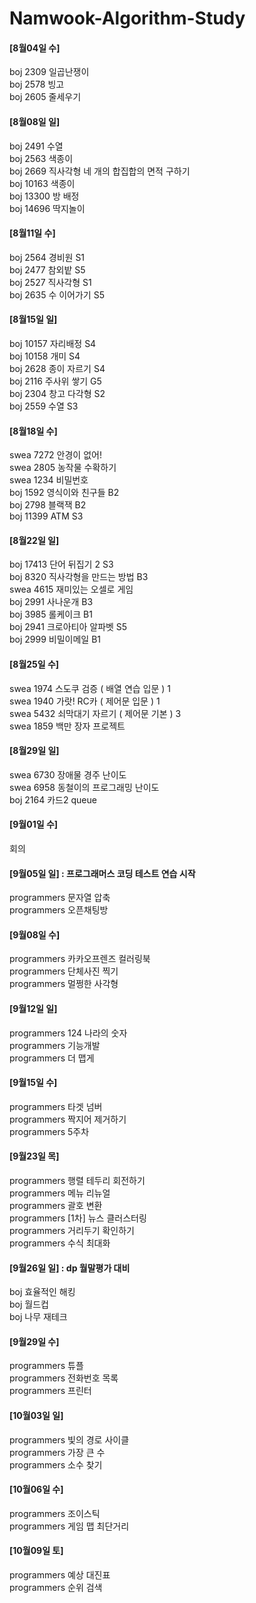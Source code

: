 # Namwook-Algorithm-Study

<h4> [8월04일 수] </h4>
boj 2309 일곱난쟁이 <br/>
boj 2578 빙고 <br/>
boj 2605 줄세우기 <br/>

<h4> [8월08일 일] </h4>
boj 2491 수열 <br/>
boj 2563 색종이 <br/>
boj 2669 직사각형 네 개의 합집합의 면적 구하기 <br/>
boj 10163 색종이 <br/>
boj 13300 방 배정 <br/>
boj 14696 딱지놀이 <br/>

<h4> [8월11일 수] </h4>
boj 2564 경비원 S1<br/>
boj 2477 참외밭 S5<br/>
boj 2527 직사각형 S1<br/>
boj 2635 수 이어가기 S5<br/>

<h4> [8월15일 일] </h4>
boj 10157    자리배정 S4<br/>
boj 10158    개미 S4<br/>
boj 2628    종이 자르기 S4<br/>
boj 2116    주사위 쌓기 G5<br/>
boj 2304    창고 다각형 S2<br/>
boj 2559    수열 S3<br/>
 
<h4> [8월18일 수] </h4>
swea 7272    안경이 없어!<br/>
swea 2805    농작물 수확하기<br/>
swea 1234    비밀번호<br/>
boj 1592    영식이와 친구들 B2<br/>
boj 2798    블랙잭 B2<br/>
boj 11399    ATM S3<br/>
 
<h4> [8월22일 일] </h4>
boj 17413    단어 뒤집기 2 S3<br/>
boj 8320    직사각형을 만드는 방법 B3<br/>
swea 4615    재미있는 오셀로 게임<br/>
boj 2991    사나운개 B3<br/>
boj 3985    롤케이크 B1<br/>
boj 2941    크로아티아 알파벳 S5<br/>
boj 2999    비밀이메일 B1<br/>

<h4> [8월25일 수] </h4>
swea 1974 스도쿠 검증 ( 배열 연습 입문 ) 1<br/>
swea 1940 가랏! RC카 ( 제어문 입문 ) 1<br/>
swea 5432 쇠막대기 자르기 ( 제어문 기본 ) 3<br/>
swea 1859 백만 장자 프로젝트<br/>

<h4> [8월29일 일] </h4>
swea 6730 장애물 경주 난이도<br/>
swea 6958 동철이의 프로그래밍 난이도<br/>
boj 2164 카드2 queue<br/>

<h4> [9월01일 수] </h4>
회의<br/>

<h4> [9월05일 일] : 프로그래머스 코딩 테스트 연습 시작</h4>
programmers 문자열 압축<br/>
programmers 오픈채팅방<br/>

<h4> [9월08일 수]  </h4>
programmers 카카오프렌즈 컬러링북<br/>
programmers 단체사진 찍기<br/>
programmers 멀쩡한 사각형<br/>

<h4> [9월12일 일] </h4>
programmers 124 나라의 숫자<br/>
programmers 기능개발<br/>
programmers 더 맵게<br/>

<h4> [9월15일 수] </h4>
programmers 타겟 넘버<br/>
programmers 짝지어 제거하기 <br/>
programmers 5주차<br/>

<h4> [9월23일 목] </h4>
programmers 행렬 테두리 회전하기<br/>
programmers 메뉴 리뉴얼<br/>
programmers 괄호 변환<br/>
programmers [1차] 뉴스 클러스터링<br/>
programmers 거리두기 확인하기 <br/>
programmers 수식 최대화 <br/>

<h4> [9월26일 일] : dp 월말평가 대비 </h4>
boj 효율적인 해킹<br/>
boj 월드컵<br/>
boj 나무 재테크 <br/>

<h4> [9월29일 수] </h4>
programmers 튜플<br/>
programmers 전화번호 목록<br/>
programmers 프린터<br/>

<h4> [10월03일 일] </h4>
programmers 빛의 경로 사이클<br/>
programmers 가장 큰 수<br/>
programmers 소수 찾기<br/>

<h4> [10월06일 수] </h4>
programmers 조이스틱<br/>
programmers 게임 맵 최단거리<br/>

<h4> [10월09일 토] </h4>
programmers 예상 대진표<br/>
programmers 순위 검색<br/>

